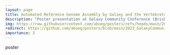 ```yaml
---
layout: page
title: Automated Reference Genome Assembly by Galaxy and the Vertebrate Genome Project
description: "Poster presentation at Galaxy Community Conference (Brisbane, Australia: 2023)"
img: https://raw.githubusercontent.com/abueg/posters/refs/heads/main/2023_GalaxyCommunityConference/GCC2023_VGP_poster_pg1.png
redirect: https://github.com/abueg/posters/blob/main/2023_GalaxyCommunityConference/README.md
importance: 3
---
```


poster